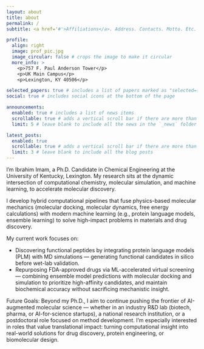 ```yaml
---
layout: about
title: about
permalink: /
subtitle: <a href='#'>Affiliations</a>. Address. Contacts. Motto. Etc.

profile:
  align: right
  image: prof_pic.jpg
  image_circular: false # crops the image to make it circular
  more_info: >
    <p>757 F. Paul Anderson Tower</p>
    <p>UK Main Campus</p>
    <p>Lexington, KY 40506</p>

selected_papers: true # includes a list of papers marked as "selected={true}"
social: true # includes social icons at the bottom of the page

announcements:
  enabled: true # includes a list of news items
  scrollable: true # adds a vertical scroll bar if there are more than 3 news items
  limit: 5 # leave blank to include all the news in the `_news` folder

latest_posts:
  enabled: true
  scrollable: true # adds a vertical scroll bar if there are more than 3 new posts items
  limit: 3 # leave blank to include all the blog posts
---
```


  I’m Ibrahim Imam, a Ph.D. Candidate in Chemical Engineering at the University of Kentucky, Lexington. My research sits at the dynamic intersection of computational chemistry, molecular simulation, and machine learning, to accelerate molecular discovery.

I develop hybrid computational pipelines that fuse physics-based molecular mechanics (molecular docking, molecular dynamics, free energy calculations) with modern machine learning (e.g., protein language models, ensemble learning) to solve high-impact problems in materials and drug discovery.

My current work focuses on:
- Discovering functional peptides by integrating protein language models (PLM) with MD simulations — generating functional candidates in silico before wet-lab validation.
- Repurposing FDA-approved drugs via ML-accelerated virtual screening — combining ensemble model predictions with molecular docking and simulation to prioritize high-affinity candidates, and maintain biochemical accuracy without sacrificing mechanistic insight. 

Future Goals: 
Beyond my Ph.D., I aim to continue pushing the frontier of AI-augmented molecular science — whether in an industry R&D lab (biotech, pharma, or AI-for-science startups), a national research institution, or a postdoctoral role focused on method development. I’m especially interested in roles that value translational impact: turning computational insight into real-world solutions for drug discovery, protein engineering, or biomolecular design.

